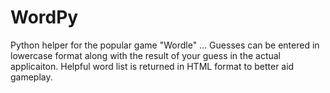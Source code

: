 # WordPy
Python helper for the popular game "Wordle" ... 
Guesses can be entered in lowercase format along with the result of your guess in the actual applicaiton.
Helpful word list is returned in HTML format to better aid gameplay. 
